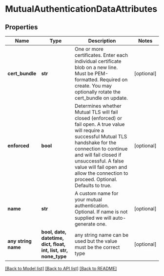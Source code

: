 # MutualAuthenticationDataAttributes


## Properties
Name | Type | Description | Notes
------------ | ------------- | ------------- | -------------
**cert_bundle** | **str** | One or more certificates. Enter each individual certificate blob on a new line. Must be PEM-formatted. Required on create. You may optionally rotate the cert_bundle on update. | [optional] 
**enforced** | **bool** | Determines whether Mutual TLS will fail closed (enforced) or fail open. A true value will require a successful Mutual TLS handshake for the connection to continue and will fail closed if unsuccessful. A false value will fail open and allow the connection to proceed. Optional. Defaults to true. | [optional] 
**name** | **str** | A custom name for your mutual authentication. Optional. If name is not supplied we will auto-generate one. | [optional] 
**any string name** | **bool, date, datetime, dict, float, int, list, str, none_type** | any string name can be used but the value must be the correct type | [optional]

[[Back to Model list]](../README.md#documentation-for-models) [[Back to API list]](../README.md#documentation-for-api-endpoints) [[Back to README]](../README.md)


